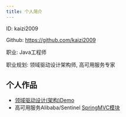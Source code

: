 ```yaml
---
title: 个人简介
---
```


ID: kaizi2009

Github: https://github.com/kaizi2009

职业: Java工程师

职业规划: 领域驱动设计架构师, 高可用服务专家

## 个人作品
- [领域驱动设计(架构)Demo](https://github.com/cloudhelper/mall-ddd)
- 高可用服务Alibaba/Sentinel [SpringMVC模块](https://github.com/cloudhelper/Sentinel/tree/master/sentinel-adapter/sentinel-spring-webmvc-adapter) 
